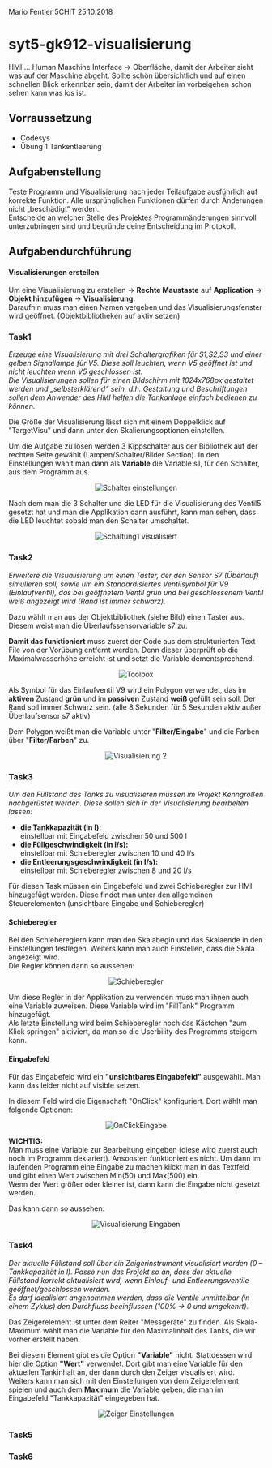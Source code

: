 Mario Fentler 5CHIT
25.10.2018
# syt5-gk912-visualisierung

HMI ... Human Maschine Interface -> Oberfläche, damit der Arbeiter sieht was auf der Maschine abgeht. Sollte schön übersichtlich und auf einen schnellen Blick erkennbar sein, damit der Arbeiter im vorbeigehen schon sehen kann was los ist.

## Vorraussetzung
- Codesys
- Übung 1 Tankentleerung 

## Aufgabenstellung
Teste Programm und Visualisierung nach jeder Teilaufgabe ausführlich auf korrekte Funktion. Alle ursprünglichen Funktionen dürfen durch Änderungen nicht „beschädigt“ werden.  
Entscheide an welcher Stelle des Projektes Programmänderungen sinnvoll unterzubringen sind und begründe deine Entscheidung im Protokoll.

## Aufgabendurchführung
#### Visualisierungen erstellen
Um eine Visualisierung zu erstellen -> __Rechte Maustaste__ auf __Application__ -> __Objekt hinzufügen__ -> __Visualisierung__.  
Daraufhin muss man einen Namen vergeben und das Visualisierungsfenster wird geöffnet. (Objektbibliotheken auf aktiv setzen)

### Task1
_Erzeuge eine Visualisierung mit drei Schaltergrafiken für S1,S2,S3 und einer gelben Signallampe für V5. Diese soll leuchten, wenn V5 geöffnet ist und nicht leuchten wenn V5 geschlossen ist._  
_Die Visualisierungen sollen für einen Bildschirm mit 1024x768px gestaltet werden und „selbsterklärend“ sein, d.h. Gestaltung und Beschriftungen sollen dem Anwender des HMI helfen die Tankanlage einfach bedienen zu können._

Die Größe der Visualisierung lässt sich mit einem Doppelklick auf "TargetVisu" und dann unter den Skalierungsoptionen einstellen.  

Um die Aufgabe zu lösen werden 3 Kippschalter aus der Bibliothek auf der rechten Seite gewählt (Lampen/Schalter/Bilder Section). In den Einstellungen wählt man dann als __Variable__ die Variable s1, für den Schalter, aus dem Programm aus.

<center>

![Schalter einstellungen](images/schalter_einst.PNG)
</center>
Nach dem man die 3 Schalter und die LED für die Visualisierung des Ventil5 gesetzt hat und man die Applikation dann ausführt, kann man sehen, dass die LED leuchtet sobald man den Schalter umschaltet.  
<center>

![Schaltung1 visualisiert](images/erg_vis1.png)
</center>

### Task2
_Erweitere die Visualisierung um einen Taster, der den Sensor S7 (Überlauf) simulieren soll,  sowie um ein Standardisiertes Ventilsymbol für V9 (Einlaufventil), das bei geöffnetem Ventil grün und bei geschlossenem Ventil weiß angezeigt wird (Rand ist immer schwarz)._

Dazu wählt man aus der Objektbibliothek (siehe Bild) einen Taster aus. Diesem weist man die Überlaufssensorvariable s7 zu.  

__Damit das funktioniert__ muss zuerst der Code aus dem strukturierten Text File von der Vorübung entfernt werden. Denn dieser überprüft ob die Maximalwasserhöhe erreicht ist und setzt die Variable dementsprechend. 
<center>

![Toolbox](images/toolbox.png)
</center>

Als Symbol für das Einlaufventil V9 wird ein Polygon verwendet, das im __aktiven__ Zustand __grün__ und im __passiven__ Zustand __weiß__ gefüllt sein soll. Der Rand soll immer Schwarz sein. (alle 8 Sekunden für 5 Sekunden aktiv außer Überlaufsensor s7 aktiv)  

Dem Polygon weißt man die Variable unter "__Filter/Eingabe__"  und die Farben über "__Filter/Farben__" zu.

<center>

![Visualisierung 2](images/visual2.png)
</center>

### Task3
_Um den Füllstand des Tanks zu visualisieren müssen im Projekt Kenngrößen nachgerüstet werden. Diese sollen sich in der Visualisierung bearbeiten lassen:_  

- __die Tankkapazität (in l):__  
einstellbar mit Eingabefeld zwischen 50 und 500 l  
- __die Füllgeschwindigkeit (in l/s):__  
einstellbar mit Schieberegler zwischen 10 und 40 l/s  
- __die Entleerungsgeschwindigkeit (in l/s):__  
einstellbar mit Schieberegler zwischen 8 und 20 l/s  

Für diesen Task müssen ein Eingabefeld und zwei Schieberegler zur HMI hinzugefügt werden. Diese findet man unter den allgemeinen Steuerelementen (unsichtbare Eingabe und Schieberegler)  

#### Schieberegler
Bei den Schiebereglern kann man den Skalabegin und das Skalaende in den Einstellungen festlegen. Weiters kann man auch Einstellen, dass die Skala angezeigt wird.  
Die Regler können dann so aussehen:  
<center>

![Schieberegler](images/schieberegler.png)
</center>

Um diese Regler in der Applikation zu verwenden muss man ihnen auch eine Variable zuweisen. Diese Variable wird im "FillTank" Programm hinzugefügt.  
Als letzte Einstellung wird beim Schieberegler noch das Kästchen "zum Klick springen" aktiviert, da man so die Userbility des Programms steigern kann.

#### Eingabefeld
Für das Eingabefeld wird ein __"unsichtbares Eingabefeld"__
ausgewählt. Man kann das leider nicht auf visible setzen.

In diesem Feld wird die Eigenschaft "OnClick" konfiguriert. Dort wählt man folgende Optionen:
<center>

![OnClickEingabe](images/onClickEingabe.png)
</center>

__WICHTIG:__  
Man muss eine Variable zur Bearbeitung eingeben (diese wird zuerst auch noch im Programm deklariert). Ansonsten funktioniert es nicht. Um dann im laufenden Programm eine Eingabe zu machen klickt man in das Textfeld und gibt einen Wert zwischen Min(50) und Max(500) ein.  
Wenn der Wert größer oder kleiner ist, dann kann die Eingabe nicht gesetzt werden.  

Das kann dann so aussehen:
<center>

![Visualisierung Eingaben](images/visualisierungEingaben.png)
</center>

### Task4
_Der aktuelle Füllstand soll über ein Zeigerinstrument visualisiert werden (0 – Tankkapazität in l). Passe nun das Projekt so an, dass der aktuelle Füllstand korrekt aktualisiert wird, wenn Einlauf- und Entleerungsventile geöffnet/geschlossen werden._  
_Es darf idealisiert angenommen werden, dass die Ventile unmittelbar (in einem Zyklus) den Durchfluss beeinflussen (100% → 0 und umgekehrt)._

Das Zeigerelement ist unter dem Reiter "Messgeräte" zu finden. Als Skala-Maximum wählt man die Variable für den Maximalinhalt des Tanks, die wir vorher erstellt haben.

Bei diesem Element gibt es die Option __"Variable"__ nicht. Stattdessen wird hier die Option __"Wert"__ verwendet. Dort gibt man eine Variable für den aktuellen Tankinhalt an, der dann durch den Zeiger visualisiert wird.  
Weiters kann man sich mit den Einstellungen von dem Zeigerelement spielen und auch dem __Maximum__ die Variable geben, die man im Eingabefeld "Tankkapazität" eingegeben hat.
<center>  

![Zeiger Einstellungen](images/zeiger.png)
</center>

### Task5
### Task6